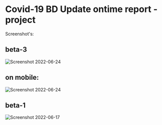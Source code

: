 # Covid-19 BD Update ontime report - project


Screenshot's:
## beta-3
![Screenshot 2022-06-24](https://user-images.githubusercontent.com/15269933/175483102-08175d3d-f6dd-46d7-8411-95a75dca1e91.png)

## on mobile:
![Screenshot 2022-06-24](https://user-images.githubusercontent.com/15269933/175483179-541102a3-c6cc-429d-9a47-c05450507a80.png)


## beta-1
![Screenshot 2022-06-17](https://user-images.githubusercontent.com/15269933/175473812-a818155a-9120-446f-999f-3ae4d25c79b8.png)
